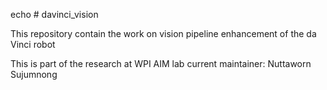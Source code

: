 echo # davinci_vision

This repository contain the work on vision pipeline enhancement of the da Vinci robot

This is part of the research at WPI AIM lab
current maintainer: Nuttaworn Sujumnong
